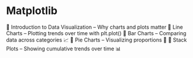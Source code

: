 # Matplotlib
🔹 Introduction to Data Visualization – Why charts and plots matter 🔹 Line Charts – Plotting trends over time with plt.plot() 🔹 Bar Charts – Comparing data across categories 📈 🔹 Pie Charts – Visualizing proportions 🥧 🔹 Stack Plots – Showing cumulative trends over time 📊
